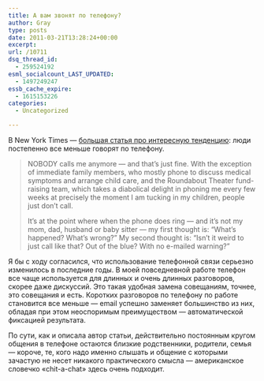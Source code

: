 ```yaml
---
title: А вам звонят по телефону?
author: Gray
type: posts
date: 2011-03-21T13:28:24+00:00
excerpt:
url: /10711
dsq_thread_id:
  - 259524192
esml_socialcount_LAST_UPDATED:
  - 1497249247
essb_cache_expire:
  - 1615153226
categories:
  - Uncategorized

---
```








В New York Times — [большая статья про интересную тенденцию][1]: люди постепенно все меньше говорят по телефону.

> NOBODY calls me anymore — and that’s just fine. With the exception of immediate family members, who mostly phone to discuss medical symptoms and arrange child care, and the Roundabout Theater fund-raising team, which takes a diabolical delight in phoning me every few weeks at precisely the moment I am tucking in my children, people just don’t call.
> 
> It’s at the point where when the phone does ring — and it’s not my mom, dad, husband or baby sitter — my first thought is: “What’s happened? What’s wrong?” My second thought is: “Isn’t it weird to just call like that? Out of the blue? With no e-mailed warning?”

Я бы с ходу согласился, что использование телефонной связи серьезно изменилось в последние годы. В моей повседневной работе телефон все чаще используется для длинных и очень длинных разговоров, скорее даже дискуссий. Это такая удобная замена совещаниям, точнее, это совещания и есть. Коротких разговоров по телефону по работе становится все меньше — email успешно заменяет большинство из них, обладая при этом неоспоримым преимуществом — автоматической фиксацией результата.

По сути, как и описала автор статьи, действительно постоянным кругом общения в телефоне остаются близкие родственники, родители, семья — короче, те, кого надо именно слышать и общение с которыми зачастую не несет никакого практического смысла — американское словечко &#171;chit-a-chat&#187; здесь очень подходит.

 [1]: http://www.nytimes.com/2011/03/20/fashion/20Cultural.html?_r=4&pagewanted=all